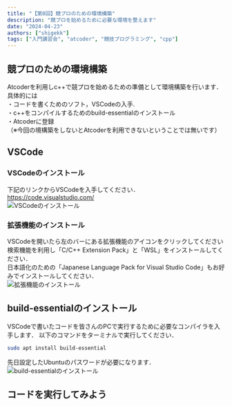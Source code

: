 ```yaml
---
title: "【第0回】競プロのための環境構築"
description: "競プロを始めるために必要な環境を整えます"
date: "2024-04-23"
authors: ["shigekk"]
tags: ["入門講習会", "atcoder", "競技プログラミング", "cpp"]
---
```


## 競プロのための環境構築

Atcoderを利用しc++で競プロを始めるための準備として環境構築を行います．  
具体的には  
・コードを書くためのソフト，VSCodeの入手.  
・c++をコンパイルするためのbuild-essentialのインストール  
・Atcoderに登録  
（※今回の境構築をしないとAtcoderを利用できないということでは無いです）

## VSCode

### VSCodeのインストール

下記のリンクからVSCodeを入手してください．  
<https://code.visualstudio.com/>  
![VSCodeのインストール](/images/blog/2024-intro-course-0/vscode.png)  

### 拡張機能のインストール

VSCodeを開いたら左のバーにある拡張機能のアイコンをクリックしてください  
検索機能を利用し「C/C++ Extension Pack」と「WSL」をインストールしてください．  
日本語化のための「Japanese Language Pack for Visual Studio Code」もお好みでインストールしてください．  
![拡張機能のインストール](/images/blog/2024-intro-course-0/vscodeextensions.png)  

## build-essentialのインストール

VSCodeで書いたコードを皆さんのPCで実行するために必要なコンパイラを入手します．
以下のコマンドをターミナルで実行してください．

```bash
sudo apt install build-essential
```

先日設定したUbuntuのパスワードが必要になります．  
![build-essentialのインストール](/images/blog/2024-intro-course-0/build-essential.png)

## コードを実行してみよう
